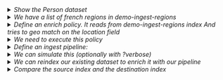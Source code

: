 
<details><summary><i>Show the Person dataset</i></summary>

```json
GET /demo-ingest-person/_search?size=1
```

</details>



<details><summary><i>We have a list of french regions in demo-ingest-regions</i></summary>

```json
GET /demo-ingest-regions/_search?size=1
```

</details>



<details><summary><i> Define an enrich policy. It reads from demo-ingest-regions index And tries to geo match on the location field</i></summary>

```json
PUT /_enrich/policy/demo-ingest-regions-policy
{
  "geo_match": {
    "indices": "demo-ingest-regions",
    "match_field": "location",
    "enrich_fields": [ "region", "name" ]
  }
}
```

</details>

<details><summary><i>We need to execute this policy</i></summary>

```json
POST /_enrich/policy/demo-ingest-regions-policy/_execute
```

</details>


<details><summary><i>Define an ingest pipeline:</i></summary><blockquote>

We can define an ingest pipeline (using the REST API here). It will:
- Enrich the dataset by using our demo-ingest-regions-policy Policy
- Rename the region number and region name fields
- Remove the non needed fields

<details><summary><i>Ingest pipeline:</i></summary>

```json
PUT /_ingest/pipeline/demo-ingest-enrich
{
  "description": "Enrich French Regions",
  "processors": [
    {
      "enrich": {
        "policy_name": "demo-ingest-regions-policy",
        "field": "geo_location",
        "target_field": "geo_data",
        "shape_relation": "INTERSECTS"
      }
    },
    {
      "rename": {
        "field": "geo_data.region",
        "target_field": "region"
      }
    },
    {
      "rename": {
        "field": "geo_data.name",
        "target_field": "region_name"
      }
    },
    {
      "remove": {
        "field": "geo_data"
      }
    }
  ]
}
```

</details>

</blockquote></details>

<details><summary><i>We can simulate this (optionally with ?verbose)</i></summary>

```json
POST /_ingest/pipeline/demo-ingest-enrich/_simulate
{
  "docs": [
    {
        "_index" : "demo-ingest-person",
        "_type" : "_doc",
        "_id" : "KvRXRngBphqu6E4nbA6w",
        "_score" : 1.0,
        "_source" : {
          "name" : "Gabin William",
          "dateofbirth" : "1969-12-16",
          "country" : "France",
          "geo_location" : "POINT (-1.6160727494218965 47.184827144381984)"
        }
      }
  ]
}
```

</details>

<details><summary><i>We can reindex our existing dataset to enrich it with our pipeline</i></summary>

```json
POST /_reindex
{
  "source": {
    "index": "demo-ingest-person"
  },
  "dest": {
    "index": "demo-ingest-person-new",
    "pipeline": "demo-ingest-enrich"
  }
}
```

</details>

<details><summary><i>Compare the source index and the destination index</i></summary><blockquote>

<details><summary><i></i></summary>

```json
GET /demo-ingest-person/_search?size=1
```

</details>


<details><summary><i></i></summary>

```json
GET /demo-ingest-person-new/_search?size=1
{
  "aggs": {
    "regions": {
      "terms": {
        "field": "region_name"
      }
    }
  }
}
```

</details>

</blockquote>